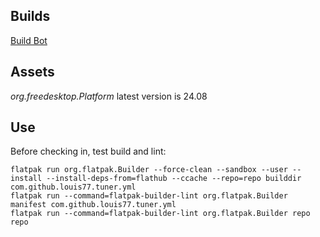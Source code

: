 ## Builds
[Build Bot](https://buildbot.flathub.org/#/apps/com.github.louis77.tuner)

## Assets
_org.freedesktop.Platform_ latest version is 24.08

## Use
Before checking in, test build and lint:
```
flatpak run org.flatpak.Builder --force-clean --sandbox --user --install --install-deps-from=flathub --ccache --repo=repo builddir com.github.louis77.tuner.yml
flatpak run --command=flatpak-builder-lint org.flatpak.Builder manifest com.github.louis77.tuner.yml
flatpak run --command=flatpak-builder-lint org.flatpak.Builder repo repo
```